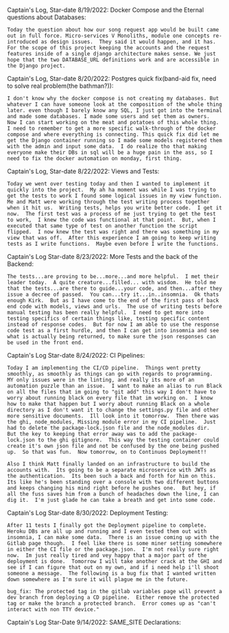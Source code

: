 Captain's Log, Star-date 8/19/2022: Docker Compose and the Eternal questions about Databases:

    Today the question about how our song request app would be built came out in full force. Micro-services V Monoliths, module one concepts re-introduced as design issues.  They said it would happen, and it has.  For the scope of this project keeping the accounts and the request features inside of a single django architecture makes sense. We just hope that the two DATABASE_URL definitions work and are accessible in the Django project.


Captain's Log, Star-date 8/20/2022: Postgres quick fix(band-aid fix, need to solve real problem(the bathman?)):

    I don't know why the docker compose is not creating my databases. But whatever I can have someone look at the composition of the whole thing later. even though I barely know any SQL, I just got into the terminal and made some databases. I made some users and set them as owners.  Now I can start working on the meat and potatoes of this whole thing.  I need to remember to get a more specific walk-through of the docker compose and where everything is connecting. This quick fix did let me get the Django container running so I made some models registered them with the admin and input some data.  I do realize tho that making everyone make their DBs in sql will be a huge pain in the ass, so I need to fix the docker automation on monday, first thing.


Captain's Log, Star-date 8/22/2022: Views and Tests:

    Today we went over testing today and then I wanted to implement it quickly into the project.  My ah ha moment was while I was trying to get the tests to work I found some logical issues in my view function.  Me and Matt were working through the test writing process together when it hit us.  Writing tests, helps you write better code.  I get it now.  The first test was a process of me just trying to get the test to work,  I knew the code was functional at that point.  But, when I executed that same type of test on another function the script flipped.  I now knew the test was right and there was something in my view that was off.  After this experience I am going to keep writing tests as I write functions.  Maybe even before I write the functions.


Captain's Log Star-date 8/23/2022: More Tests and the back of the Backend: 

    The tests...are proving to be...more...and more helpful.  I met their leader today.  A quite creature...filled... with wisdom.  He told me that the tests...are there to guide...your code, and then...after they issue a decree of passed.  You can...try it...in..insomnia.  Ok thats enough Kirk.  But as I have come to the end of the first pass of back end code with models, views and urls.  The use of writing tests before manual testing has been really helpful.  I need to get more into testing specifics of certain things like, testing specific content instead of response codes.  But for now I am able to use the response code test as a first hurdle, and then I can get into insomnia and see what is actually being returned, to make sure the json responses can be used in the front end.

Captain's Log Star-date 8/24/2022: CI Pipelines:

    Today I am implementing the CI/CD pipeline.  Things went pretty smoothly, as smoothly as things can go with regards to programming.  MY only issues were in the linting, and really its more of an automation puzzle than an issue.  I want to make an alias to run Black on all the files that im going to "git add" this way I don't have to worry about running black on every file that im working on.  I know how to make that happen but I worry about running Black on a whole directory as I don't want it to change the settings.py file and other more sensitive documents.  Ill look into it tomorrow.  Then there was the ghi, node_modules, Missing module error in my CI pipeline.  Just had to delete the package-lock.json file and the node_modules dir.  But the key to keeping that error away was to add the package-lock.json to the ghi gitignore.  This way the testing container could create it's own json file and not be confused by the one being pushed up.  So that was fun.  Now tomorrow, on to Continuos Deployment!!  

    Also I think Matt finally landed on an infrastructure to build the accounts with.  Its going to be a separate microservice with JWTs as the authentication.  Its been such a back and forth for him on this.  Its like he's been standing over a console with two different buttons and keeps changing his mind right before he pushes one.  But hey, if all the fuss saves him from a bunch of headaches down the line, I can dig it.  I'm just glade he can take a breath and get into some code.    

Captain's Log Star-date 8/30/2022: Deployment Testing:

    After 11 tests I finally got the Deployment pipeline to complete.  Heroku DBs are all up and running and I even tested them out with insomnia, I can make some data.  There is an issue coming up with the Gitlab page though.  I feel like there is some miner setting somewhere in either the CI file or the package.json.  I'm not really sure right now.  Im just really tired and vey happy that a major part of the deployment is done.  Tomorrow I will take another crack at the GHI and see if I can figure that out on my own, and if i need help i'll shoot someone a message.  The following is a bug fix that I wanted written down somewhere as I'm sure it will plague me in the future.

    bug_fix: The protected tag in the gitlab variables page will prevent a dev branch from deploying a CD pipeline.  Either remove the protected tag or make the branch a protected branch.  Error comes up as "can't interact with non TTY device."  

Captain's Log Star-Date 9/14/2022: SAME_SITE Declarations:

    
